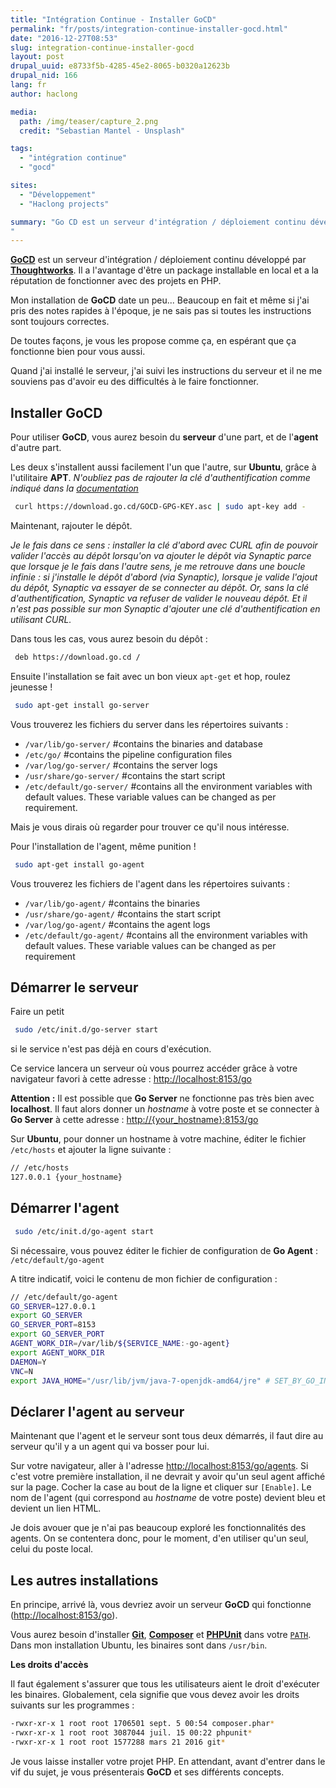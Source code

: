 ```yaml
---
title: "Intégration Continue - Installer GoCD"
permalink: "fr/posts/integration-continue-installer-gocd.html"
date: "2016-12-27T08:53"
slug: integration-continue-installer-gocd
layout: post
drupal_uuid: e8733f5b-4285-45e2-8065-b0320a12623b
drupal_nid: 166
lang: fr
author: haclong

media:
  path: /img/teaser/capture_2.png
  credit: "Sebastian Mantel - Unsplash"

tags:
  - "intégration continue"
  - "gocd"

sites:
  - "Développement"
  - "Haclong projects"

summary: "Go CD est un serveur d'intégration / déploiement continu développé par Thoughtworks. Il a l'avantage d'être un package installable en local et a la réputation de fonctionner avec des projets en PHP. Mon installation de GoCD date un peu... Beaucoup en fait et même si j'ai pris des notes rapides à l'époque, je ne sais pas si toutes les instructions sont toujours correctes. De toutes façons, je vous les propose comme ça, en espérant que ça fonctionne bien pour vous aussi. Quand j'ai installé le serveur, j'ai suivi les instructions du serveur et il ne me souviens pas d'avoir eu des difficultés à le faire fonctionner.
"
---
```


<a href="https://www.go.cd/" target="_blank">**GoCD**</a> est un serveur d'intégration / déploiement continu développé par <a href="https://www.thoughtworks.com/" target="_blank">**Thoughtworks**</a>. Il a l'avantage d'être un package installable en local et a la réputation de fonctionner avec des projets en PHP.

Mon installation de **GoCD** date un peu... Beaucoup en fait et même si j'ai pris des notes rapides à l'époque, je ne sais pas si toutes les instructions sont toujours correctes.

De toutes façons, je vous les propose comme ça, en espérant que ça fonctionne bien pour vous aussi.

Quand j'ai installé le serveur, j'ai suivi les instructions du serveur et il ne me souviens pas d'avoir eu des difficultés à le faire fonctionner.

## Installer GoCD

Pour utiliser **GoCD**, vous aurez besoin du **serveur** d'une part, et de l'**agent** d'autre part.

Les deux s'installent aussi facilement l'un que l'autre, sur **Ubuntu**, grâce à l'utilitaire **APT**. *N'oubliez pas de rajouter la clé d'authentification comme indiqué dans la <a href="https://docs.go.cd/current/installation/install/server/linux.html#debian-based-distributions-ie-ubuntu" target="_blank">documentation</a>*

```sh
 curl https://download.go.cd/GOCD-GPG-KEY.asc | sudo apt-key add -
```

Maintenant, rajouter le dépôt.

*Je le fais dans ce sens : installer la clé d'abord avec CURL afin de pouvoir valider l'accès au dépôt lorsqu'on va ajouter le dépôt via Synaptic parce que lorsque je le fais dans l'autre sens, je me retrouve dans une boucle infinie : si j'installe le dépôt d'abord (via Synaptic), lorsque je valide l'ajout du dépôt, Synaptic va essayer de se connecter au dépôt. Or, sans la clé d'authentification, Synaptic va refuser de valider le nouveau dépôt. Et il n'est pas possible sur mon Synaptic d'ajouter une clé d'authentification en utilisant CURL.*

Dans tous les cas, vous aurez besoin du dépôt :

```sh
 deb https://download.go.cd /
```

Ensuite l'installation se fait avec un bon vieux `apt-get` et hop, roulez jeunesse !

```sh
 sudo apt-get install go-server
```

Vous trouverez les fichiers du server dans les répertoires suivants :

- `/var/lib/go-server/` #contains the binaries and database
- `/etc/go/` #contains the pipeline configuration files
- `/var/log/go-server/` #contains the server logs
- `/usr/share/go-server/` #contains the start script
- `/etc/default/go-server/` #contains all the environment variables with default values. These variable values can be changed as per requirement.

Mais je vous dirais où regarder pour trouver ce qu'il nous intéresse.

Pour l'installation de l'agent, même punition !

```sh
 sudo apt-get install go-agent
```

Vous trouverez les fichiers de l'agent dans les répertoires suivants :

- `/var/lib/go-agent/` #contains the binaries
- `/usr/share/go-agent/` #contains the start script
- `/var/log/go-agent/` #contains the agent logs
- `/etc/default/go-agent/` #contains all the environment variables with default values. These variable values can be changed as per requirement

## Démarrer le serveur

Faire un petit

```sh
 sudo /etc/init.d/go-server start
```

si le service n'est pas déjà en cours d'exécution.

Ce service lancera un serveur où vous pourrez accéder grâce à votre navigateur favori à cette adresse : <a href="#">http://localhost:8153/go</a>

**Attention :** Il est possible que **Go Server** ne fonctionne pas très bien avec **localhost**. Il faut alors donner un *hostname* à votre poste et se connecter à **Go Server** à cette adresse : <a href="#">http://{your_hostname}:8153/go</a>

Sur **Ubuntu**, pour donner un hostname à votre machine, éditer le fichier `/etc/hosts` et ajouter la ligne suivante :

```sh
// /etc/hosts
127.0.0.1 {your_hostname}
```

## Démarrer l'agent

```sh
 sudo /etc/init.d/go-agent start
```

Si nécessaire, vous pouvez éditer le fichier de configuration de **Go Agent** : `/etc/default/go-agent`

A titre indicatif, voici le contenu de mon fichier de configuration :

```sh
// /etc/default/go-agent
GO_SERVER=127.0.0.1
export GO_SERVER
GO_SERVER_PORT=8153
export GO_SERVER_PORT
AGENT_WORK_DIR=/var/lib/${SERVICE_NAME:-go-agent}
export AGENT_WORK_DIR
DAEMON=Y
VNC=N
export JAVA_HOME="/usr/lib/jvm/java-7-openjdk-amd64/jre" # SET_BY_GO_INSTALLER__DONT_REMOVE
```

## Déclarer l'agent au serveur

Maintenant que l'agent et le serveur sont tous deux démarrés, il faut dire au serveur qu'il y a un agent qui va bosser pour lui.

Sur votre navigateur, aller à l'adresse <a href="#">http://localhost:8153/go/agents</a>. Si c'est votre première installation, il ne devrait y avoir qu'un seul agent affiché sur la page. Cocher la case au bout de la ligne et cliquer sur `[Enable]`. Le nom de l'agent (qui correspond au *hostname* de votre poste) devient bleu et devient un lien HTML.

Je dois avouer que je n'ai pas beaucoup exploré les fonctionnalités des agents. On se contentera donc, pour le moment, d'en utiliser qu'un seul, celui du poste local.

## Les autres installations

En principe, arrivé là, vous devriez avoir un serveur **GoCD** qui fonctionne (<a href="#">http://localhost:8153/go</a>).

Vous aurez besoin d'installer <a href="https://git-scm.com/downloads" target="_blank">**Git**</a>, <a href="https://getcomposer.org/doc/00-intro.md#installation-linux-unix-osx" target="_blank">**Composer**</a> et <a href="https://phpunit.de/getting-started.html" target="_blank">**PHPUnit**</a> dans votre <a href="https://en.wikipedia.org/wiki/PATH_(variable)" target="_blank">`PATH`</a>. Dans mon installation Ubuntu, les binaires sont dans `/usr/bin`.

**Les droits d'accès**

Il faut également s'assurer que tous les utilisateurs aient le droit d'exécuter les binaires. Globalement, cela signifie que vous devez avoir les droits suivants sur les programmes :

```sh
-rwxr-xr-x 1 root root 1706501 sept. 5 00:54 composer.phar*
-rwxr-xr-x 1 root root 3087044 juil. 15 00:22 phpunit*
-rwxr-xr-x 1 root root 1577288 mars 21 2016 git*
```

Je vous laisse installer votre projet PHP. En attendant, avant d'entrer dans le vif du sujet, je vous présenterais **GoCD** et ses différents concepts.
